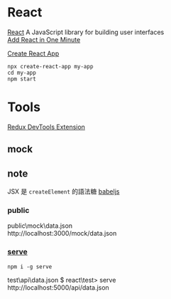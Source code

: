 # React

[React](https://reactjs.org/) A JavaScript library for building user interfaces    
[Add React in One Minute](https://reactjs.org/docs/add-react-to-a-website.html)  


[Create React App](https://reactjs.org/docs/create-a-new-react-app.html)  
```
npx create-react-app my-app
cd my-app
npm start
```
# Tools

[Redux DevTools Extension](https://github.com/zalmoxisus/redux-devtools-extension)  

## mock 


## note

JSX 是 `createElement` 的語法糖
[babeljs](https://babeljs.io/repl#?browsers=&build=&builtIns=false&spec=false&loose=false&code_lz=DwCwjABAxgNghgZwQXgEQDs4FsCmqB8IOMMA9hAE45xQAuwA9OPkA&debug=false&forceAllTransforms=false&shippedProposals=false&circleciRepo=&evaluate=false&fileSize=false&timeTravel=false&sourceType=module&lineWrap=true&presets=es2015%2Creact%2Cstage-2&prettier=false&targets=&version=7.7.7&externalPlugins=)

### public
public\mock\data.json   
http://localhost:3000/mock/data.json  

### [serve](https://www.npmjs.com/package/serve) 
`npm i -g serve`

test\api\data.json 
$ react\test> serve  
http://localhost:5000/api/data.json  

